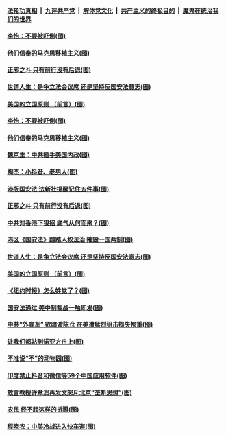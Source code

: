 

####  [法轮功真相](../../../../basic/blob/master/README.md?t=07030502) &nbsp;|&nbsp; [九评共产党](../../../../9ping.md/blob/master/README.md?t=07030502) &nbsp;|&nbsp; [解体党文化](../../../../jtdwh.md/blob/master/README.md?t=07030502)  &nbsp;|&nbsp; [共产主义的终极目的](../../../../gczydzjmd.md/blob/master/README.md?t=07030502) &nbsp;|&nbsp; [魔鬼在统治我们的世界](../../../../mgztzwmdsj.md/blob/master/README.md?t=07030502) 

#### [李怡：不要被吓倒(图)](../pages/p4/938488.md?t=07030502) 

#### [他们信奉的马克思移植主义(图)](../pages/p4/938413.md?t=07030502) 

#### [正邪之斗 只有前行没有后退(图)](../pages/p4/938399.md?t=07030502) 

#### [世道人生：是争立法会议席 还是坚持反国安法意志(图)](../pages/p4/938290.md?t=07030502) 

#### [美国的立国原则 （前言）(图)](../pages/p4/938154.md?t=07030502) 


#### [李怡：不要被吓倒(图)](../pages/p4/938488.md?t=07030502) 

#### [他们信奉的马克思移植主义(图)](../pages/p4/938413.md?t=07030502) 

#### [魏京生：中共插手美国内政(图)](../pages/p4/938409.md?t=07030502) 

#### [陶杰：小抖音、老男人(图)](../pages/p4/938404.md?t=07030502) 

#### [港版国安法 法新社提醒记住五件事(图)](../pages/p4/938401.md?t=07030502) 

#### [正邪之斗 只有前行没有后退(图)](../pages/p4/938399.md?t=07030502) 

#### [中共对香港下狠招 底气从何而来？(图)](../pages/p4/938397.md?t=07030502) 

#### [港区《国安法》践踏人权法治 摧毁一国两制(图)](../pages/p4/938385.md?t=07030502) 

#### [世道人生：是争立法会议席 还是坚持反国安法意志(图)](../pages/p4/938290.md?t=07030502) 

#### [美国的立国原则 （前言）(图)](../pages/p4/938154.md?t=07030502) 


#### [《纽约时报》怎么姓党了？(图)](../pages/p4/938277.md?t=07030502) 

#### [国安法通过 美中制裁战一触即发(图)](../pages/p4/938278.md?t=07030502) 

#### [中共“外宣军” 欲暗渡陈仓 在美遭猛烈狙击损失惨重(图)](../pages/p4/938274.md?t=07030502) 

#### [让我们都站到诺亚方舟上(图)](../pages/p4/938257.md?t=07030502) 

#### [不准说“不”的动物园(图)](../pages/p4/938192.md?t=07030502) 

#### [印度禁止抖音和微信等59个中国应用软件(图)](../pages/p4/938164.md?t=07030502) 

#### [敢言教授许章润再发文怒斥北京“垄断思想”(图)](../pages/p4/938162.md?t=07030502) 

#### [农民 经不起这样的折腾(图)](../pages/p4/938158.md?t=07030502) 

#### [程晓农：中美冷战进入快车道(图)](../pages/p4/938157.md?t=07030502) 

